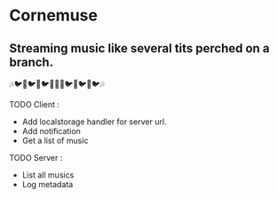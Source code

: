 # Cornemuse

## Streaming music like several tits perched on a branch.

🎶🐦🌳🐦🌳🐦🎤🎵🎤🐦🌳🐦🌳🐦🎶

TODO Client :

- Add localstorage handler for server url.
- Add notification
- Get a list of music

TODO Server :

- List all musics
- Log metadata
